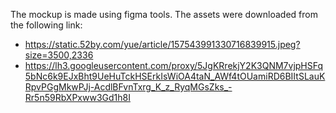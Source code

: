 The mockup is made using figma tools. The assets were downloaded from the following link:
- https://static.52by.com/yue/article/157543991330716839915.jpeg?size=3500,2336
- https://lh3.googleusercontent.com/proxy/5JgKRrekjY2K3QNM7vjpHSFq5bNc6k9EJxBht9UeHuTckHSErkIsWiOA4taN_AWf4tOUamiRD6BIItSLauKRpvPGgMkwPJj-AcdlBFvnTxrg_K_z_RyqMGsZks_-Rr5n59RbXPxww3Gd1h8I
